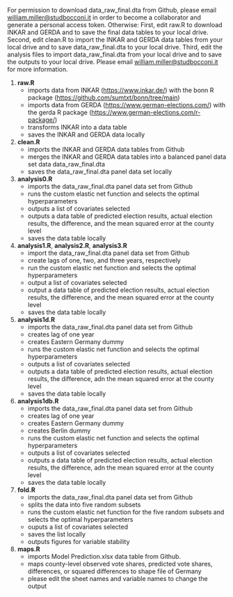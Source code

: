 For permission to download data_raw_final.dta from Github, please email william.miller@studbocconi.it in order to become a collaborator and generate a personal access token. 
Otherwise: First, edit raw.R to download INKAR and GERDA and to save the final data tables to your local drive. Second, edit clean.R to import the INKAR and GERDA data tables from your local drive and to save data_raw_final.dta to your local drive. Third, edit the analysis files to import data_raw_final.dta from your local drive and to save the outputs to your local drive. Please email william.miller@studbocconi.it for more information. 

1. **raw.R**
   - imports data from INKAR (https://www.inkar.de/) with the bonn R package (https://github.com/sumtxt/bonn/tree/main)
   - imports data from GERDA (https://www.german-elections.com/) with the gerda R package (https://www.german-elections.com/r-package/)
   - transforms INKAR into a data table
   - saves the INKAR and GERDA data locally
3. **clean.R**
   - imports the INKAR and GERDA data tables from Github
   - merges the INKAR and GERDA data tables into a balanced panel data set data data_raw_final.dta
   - saves the data_raw_final.dta panel data set locally
4. **analysis0.R**
   - imports the data_raw_final.dta panel data set from Github
   - runs the custom elastic net function and selects the optimal hyperparameters
   - outputs a list of covariates selected
   - outputs a data table of predicted election results, actual election results, the difference, and the mean squared error at the county level
   - saves the data table locally
4. **analysis1.R**, **analysis2.R**, **analysis3.R**
   - import the data_raw_final.dta panel data set from Github
   - create lags of one, two, and three years, respectively
   - run the custom elastic net function and selects the optimal hyperparameters
   - output a list of covariates selected
   - output a data table of predicted election results, actual election results, the difference, and the mean squared error at the county level
   - saves the data table locally
5. **analysis1d.R**
   - imports the data_raw_final.dta panel data set from Github
   - creates lag of one year
   - creates Eastern Germany dummy
   - runs the custom elastic net function and selects the optimal hyperparameters
   - outputs a list of covariates selected
   - outputs a data table of predicted election results, actual election results, the difference, adn the mean squared error at the county level
   - saves the data table locally
6. **analysis1db.R**
   - imports the data_raw_final.dta panel data set from Github
   - creates lag of one year
   - creates Eastern Germany dummy
   - creates Berlin dummy
   - runs the custom elastic net function and selects the optimal hyperparameters
   - outputs a list of covariates selected
   - outputs a data table of predicted election results, actual election results, the difference, adn the mean squared error at the county level
   - saves the data table locally
7. **fold.R**
   - imports the data_raw_final.dta panel data set from Github
   - splits the data into five random subsets
   - runs the custom elastic net function for the five random subsets and selects the optimal hyperparameters
   - ouputs a list of covariates selected
   - saves the list locally
   - outputs figures for variable stability
8. **maps.R**
   - imports Model Prediction.xlsx data table from Github.
   - maps county-level observed vote shares, predicted vote shares, differences, or squared differences to shape file of Germany
   - please edit the sheet names and variable names to change the output
  
